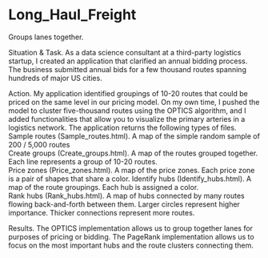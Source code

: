# Long_Haul_Freight
Groups lanes together.

Situation & Task. As a data science consultant at a third-party logistics startup,  I created an application that clarified an annual bidding process. The business submitted annual bids for a few thousand routes spanning hundreds of major US cities. 

Action. My application identified groupings of 10-20 routes that could be priced on the same level in our pricing model.
On my own time, I pushed the model to cluster five-thousand routes using the OPTICS algorithm, and I added functionalities that allow you to visualize the primary arteries in a logistics network. The application returns the following types of files.
Sample routes (Sample_routes.html). A map of the simple random sample of 200 / 5,000 routes                                                                
Create groups (Create_groups.html). A map of the routes grouped together. Each line represents a group of 10-20 routes.         
Price zones (Price_zones.html). A map of the price zones. Each price zone is a pair of shapes that share a color.
Identify hubs (Identify_hubs.html). A map of the route groupings. Each hub is assigned a color.                                 
Rank hubs (Rank_hubs.html). A map of hubs connected by many routes flowing back-and-forth between them. Larger circles represent higher importance. Thicker connections represent more routes.

Results. The OPTICS implementation allows us to group together lanes for purposes of pricing or bidding. The PageRank implementation allows us to focus on the most important hubs and the route clusters connecting them.
